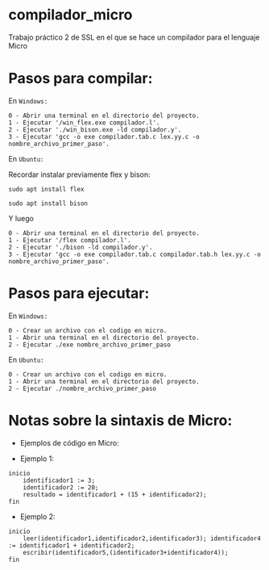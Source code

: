 # compilador_micro

Trabajo práctico 2 de SSL en el que se hace un compilador para el lenguaje Micro

# Pasos para compilar:

En `Windows:`
```
0 - Abrir una terminal en el directorio del proyecto.
1 - Ejecutar '/win_flex.exe compilador.l'.
2 - Ejecutar './win_bison.exe -ld compilador.y'.
3 - Ejecutar 'gcc -o exe compilador.tab.c lex.yy.c -o nombre_archivo_primer_paso'.
```
En `Ubuntu:`

Recordar instalar previamente flex y bison:

`sudo apt install flex`

`sudo apt install bison`

Y luego
```
0 - Abrir una terminal en el directorio del proyecto.
1 - Ejecutar '/flex compilador.l'.
2 - Ejecutar './bison -ld compilador.y'.
3 - Ejecutar 'gcc -o exe compilador.tab.c compilador.tab.h lex.yy.c -o nombre_archivo_primer_paso'.
```

# Pasos para ejecutar:

En `Windows:`
```
0 - Crear un archivo con el codigo en micro.
1 - Abrir una terminal en el directorio del proyecto.
2 - Ejecutar ./exe nombre_archivo_primer_paso
```
En `Ubuntu:`
```
0 - Crear un archivo con el codigo en micro.
1 - Abrir una terminal en el directorio del proyecto.
2 - Ejecutar ./nombre_archivo_primer_paso
```

# Notas sobre la sintaxis de Micro:

* Ejemplos de código en Micro:

* Ejemplo 1:
```
inicio
	identificador1 := 3;
	identificador2 := 20;
	resultado = identificador1 + (15 + identificador2);
fin
```
* Ejemplo 2:
```
inicio
	leer(identificador1,identificador2,identificador3); identificador4 := identificador1 + identificador2;
	escribir(identificador5,(identificador3+identificador4));
fin
```